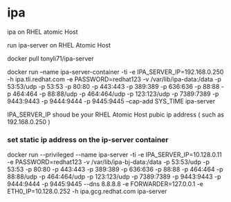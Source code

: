 # ipa
ipa on RHEL atomic Host

run ipa-server on RHEL Atomic Host 

docker pull tonyli71/ipa-server

docker run –name ipa-server-container -ti -e IPA_SERVER_IP=192.168.0.250 -h ipa.tli.redhat.com -e PASSWORD=redhat123 -v /var/lib/ipa-data:/data -p 53:53/udp -p 53:53 -p 80:80 -p 443:443 -p 389:389 -p 636:636 -p 88:88 -p 464:464 -p 88:88/udp -p 464:464/udp -p 123:123/udp -p 7389:7389 -p 9443:9443 -p 9444:9444 -p 9445:9445 –cap-add SYS_TIME ipa-server

IPA_SERVER_IP shoud be your RHEL Atomic Host pubic ip address ( such as 192.168.0.250 )

### set static ip address on the ip-server container

docker run --privileged --name ipa-server -ti -e IPA_SERVER_IP=10.128.0.11 -e PASSWORD=redhat123 -v /var/lib/ipa-bj-data:/data -p 53:53/udp -p 53:53 -p 80:80 -p 443:443 -p 389:389 -p 636:636 -p 88:88 -p 464:464 -p 88:88/udp -p 464:464/udp -p 123:123/udp -p 7389:7389 -p 9443:9443 -p 9444:9444 -p 9445:9445 --dns 8.8.8.8 -e FORWARDER=127.0.0.1 -e ETH0_IP=10.128.0.252 -h ipa.gcg.redhat.com  ipa-server
